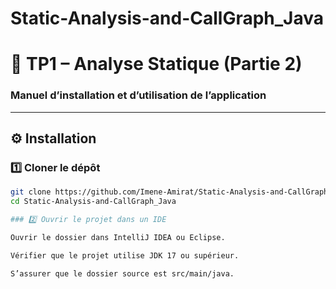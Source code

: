 # Static-Analysis-and-CallGraph_Java
# 🧩 TP1 – Analyse Statique (Partie 2)
### Manuel d’installation et d’utilisation de l’application

---

## ⚙️ Installation

### 1️⃣ Cloner le dépôt
```bash
git clone https://github.com/Imene-Amirat/Static-Analysis-and-CallGraph_Java.git
cd Static-Analysis-and-CallGraph_Java

### 2️⃣ Ouvrir le projet dans un IDE

Ouvrir le dossier dans IntelliJ IDEA ou Eclipse.

Vérifier que le projet utilise JDK 17 ou supérieur.

S’assurer que le dossier source est src/main/java.
